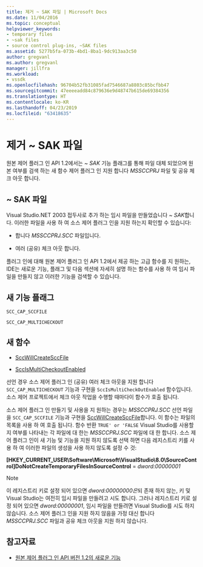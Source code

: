 ```yaml
---
title: 제거 ~ SAK 파일 | Microsoft Docs
ms.date: 11/04/2016
ms.topic: conceptual
helpviewer_keywords:
- temporary files
- ~sak files
- source control plug-ins, ~SAK files
ms.assetid: 5277b5fa-073b-4bd1-8ba1-9dc913aa3c50
author: gregvanl
ms.author: gregvanl
manager: jillfra
ms.workload:
- vssdk
ms.openlocfilehash: 96704b52fb31085fad7546687a8803c85bcfbb47
ms.sourcegitcommit: 47eeeeadd84c879636e9d48747b615de69384356
ms.translationtype: HT
ms.contentlocale: ko-KR
ms.lasthandoff: 04/23/2019
ms.locfileid: "63418635"
---
```

# <a name="elimination-of-sak-files"></a>제거 ~ SAK 파일
원본 제어 플러그 인 API 1.2에서는 *~ SAK* 기능 플래그를 통해 파일 대체 되었으며 원본 여부를 검색 하는 새 함수 제어 플러그 인 지원 합니다 *MSSCCPRJ* 파일 및 공유 체크 아웃 합니다.

## <a name="sak-files"></a>~ SAK 파일
Visual Studio.NET 2003 접두사로 추가 하는 임시 파일을 만들었습니다 *~ SAK*합니다. 이러한 파일을 사용 하 여 소스 제어 플러그 인을 지원 하는지 확인할 수 있습니다:

- 합니다 *MSSCCPRJ.SCC* 파일입니다.

- 여러 (공유) 체크 아웃 합니다.

플러그 인에 대해 원본 제어 플러그 인 API 1.2에서 제공 하는 고급 함수를 지 원하는, IDE는 새로운 기능, 플래그 및 다음 섹션에 자세히 설명 하는 함수를 사용 하 여 임시 파일을 만들지 않고 이러한 기능을 검색할 수 있습니다.

## <a name="new-capability-flags"></a>새 기능 플래그
 `SCC_CAP_SCCFILE`

 `SCC_CAP_MULTICHECKOUT`

## <a name="new-functions"></a>새 함수
- [SccWillCreateSccFile](../../extensibility/sccwillcreatesccfile-function.md)

- [SccIsMultiCheckoutEnabled](../../extensibility/sccismulticheckoutenabled-function.md)

 선언 경우 소스 제어 플러그 인 (공유) 여러 체크 아웃을 지원 합니다 `SCC_CAP_MULTICHECKOUT` 기능과 구현을 `SccIsMultiCheckOutEnabled` 함수입니다. 소스 제어 프로젝트에서 체크 아웃 작업을 수행할 때마다이 함수가 호출 됩니다.

 소스 제어 플러그 인 만들기 및 사용을 지 원하는 경우는 *MSSCCPRJ.SCC* 선언 파일을 `SCC_CAP_SCCFILE` 기능과 구현을 [SccWillCreateSccFile](../../extensibility/sccwillcreatesccfile-function.md)합니다. 이 함수는 파일의 목록을 사용 하 여 호출 됩니다. 함수 반환 `TRUE' or 'FALSE` Visual Studio를 사용할지 여부를 나타내는 각 파일에 대 한는 *MSSCCPRJ.SCC* 파일에 대 한 합니다. 소스 제어 플러그 인이 새 기능 및 기능을 지원 하지 않도록 선택 하면 다음 레지스트리 키를 사용 하 여 이러한 파일의 생성을 사용 하지 않도록 설정 수 것:

 **[HKEY_CURRENT_USER\Software\Microsoft\VisualStudio\8.0\SourceControl]DoNotCreateTemporaryFilesInSourceControl** = *dword:00000001*

> [!NOTE]
> 이 레지스트리 키로 설정 되어 있으면 *dword:00000000은*되 존재 하지 않는, 키 및 Visual Studio는 여전히 임시 파일을 만들려고 시도 합니다. 그러나 레지스트리 키로 설정 되어 있으면 *dword:00000001*, 임시 파일을 만들려면 Visual Studio를 시도 하지 않습니다. 소스 제어 플러그 인을 지원 하지 않음을 가정 대신 합니다 *MSSCCPRJ.SCC* 파일과 공유 체크 아웃을 지원 하지 않습니다.

## <a name="see-also"></a>참고자료
- [원본 제어 플러그 인 API 버전 1.2의 새로운 기능](../../extensibility/internals/what-s-new-in-the-source-control-plug-in-api-version-1-2.md)